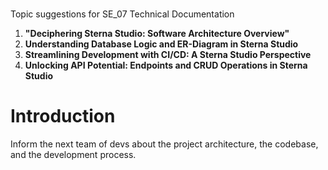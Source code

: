 ###

Topic suggestions for SE_07 Technical Documentation

1. **"Deciphering Sterna Studio: Software Architecture Overview"**
2. **Understanding Database Logic and ER-Diagram in Sterna Studio**
3. **Streamlining Development with CI/CD: A Sterna Studio Perspective**
4. **Unlocking API Potential: Endpoints and CRUD Operations in Sterna Studio**

# Introduction

Inform the next team of devs about the project architecture, the codebase, and the development process.
